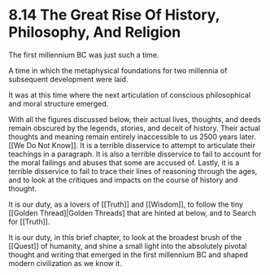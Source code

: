 # 8.14 The Great Rise Of History, Philosophy, And Religion

The first millennium BC was just such a time.

A time in which the metaphysical foundations for two millennia of subsequent development were laid.

It was at this time where the next articulation of conscious philosophical and moral structure emerged.

With all the figures discussed below, their actual lives, thoughts, and deeds remain obscured by the legends, stories, and deceit of history. Their actual thoughts and meaning remain entirely inaccessible to us 2500 years later. [[We Do Not Know]]. It is a terrible disservice to attempt to articulate their teachings in a paragraph. It is also a terrible disservice to fail to account for the moral failings and abuses that some are accused of. Lastly, it is a terrible disservice to fail to trace their lines of reasoning through the ages, and to look at the critiques and impacts on the course of history and thought. 

It is our duty, as a lovers of [[Truth]] and [[Wisdom]], to follow the tiny [[Golden Thread]|Golden Threads] that are hinted at below, and to Search for [[Truth]].

It is our duty, in this brief chapter, to look at the broadest brush of the [[Quest]] of humanity, and shine a small light into the absolutely pivotal thought and writing that emerged in the first millennium BC and shaped modern civilization as we know it.
